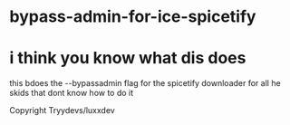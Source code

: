 # bypass-admin-for-ice-spicetify


# i think you know what dis does
this bdoes the --bypassadmin flag for the spicetify downloader for all he skids that dont know how to do it

Copyright Tryydevs/luxxdev

